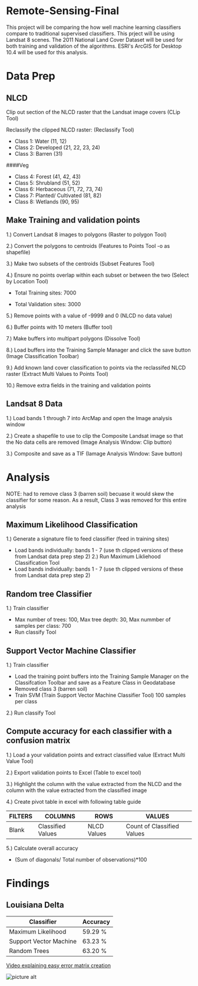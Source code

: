 # Remote-Sensing-Final
This project will be comparing the how well machine learning classifiers compare to traditional supervised classifiers. This prject will be using Landsat 8 scenes. The 2011 National Land Cover Dataset will be used for both training and validation of the algorithms. ESRI's ArcGIS for Desktop 10.4 will be used for this analysis.


# Data Prep
## NLCD
Clip out section of the NLCD raster that the Landsat image covers (CLip Tool)

Reclassify the clipped NLCD raster: (Reclassify Tool)

* Class 1: Water (11, 12)
* Class 2: Developed (21, 22, 23, 24)
* Class 3: Barren (31)

####Veg 
* Class 4: Forest (41, 42, 43)
* Class 5: Shrubland (51, 52)
* Class 6: Herbaceous (71, 72, 73, 74)
* Class 7: Planted/ Cultivated (81, 82)
* Class 8: Wetlands (90, 95)

## Make Training and validation points
1.) Convert Landsat 8 images to polygons (Raster to polygon Tool)

2.) Convert the polygons to centroids (Features to Points Tool -o as shapefile)

3.) Make two subsets of the centroids (Subset Features Tool)

4.) Ensure no points overlap within each subset or between the two (Select by Location Tool)

  * Total Training sites: 7000

  * Total Validation sites: 3000

5.) Remove points with a value of -9999 and 0 (NLCD no data value)

6.) Buffer points with 10 meters (Buffer tool)

7.) Make buffers into multipart polygons (Dissolve Tool)

8.) Load buffers into the Training Sample Manager and click the save button (Image Classification Toolbar)

9.) Add known land cover classification to points via the reclassifed NLCD raster (Extract Multi Values to Points Tool)

10.) Remove extra fields in the training and validation points

## Landsat 8 Data
1.) Load bands 1 through 7 into ArcMap and open the Image analysis window

2.) Create a shapefile to use to clip the Composite Landsat image so that the No data cells are removed (Image Analysis Window: Clip button)

3.) Composite and save as a TIF (Iamage Analysis Window: Save button)


# Analysis

NOTE: had to remove class 3 (barren soil) becuase it would skew the classifier for some reason. As a result, Class 3 was removed for this entire analysis

## Maximum Likelihood Classification
1.) Generate a signature file to feed classifier (feed in training sites)
  * Load bands individually: bands 1 - 7 (use th clipped versions of these from Landsat data prep step 2)
2.) Run Maximum Likliehood Classification Tool
  * Load bands individually: bands 1 - 7 (use th clipped versions of these from Landsat data prep step 2)


## Random tree Classifier
1.) Train classifier
  * Max number of trees: 100, Max tree depth: 30, Max nummber of samples per class: 700
* Run classify Tool

## Support Vector Machine Classifier
1.) Train classifier
  * Load the training point buffers into the Training Sample Manager on the Classifcation Toolbar and save as a Feature Class in Geodatabase
  * Removed class 3 (barren soil)
  * Train SVM (Train Support Vector Machine Classifier Tool)
    100 samples per class
	
2.) Run classify Tool

## Compute accuracy for each classifier with a confusion matrix

1.) Load a your validation points and extract classified value (Extract Multi Value Tool)

2.) Export validation points to Excel (Table to excel tool)

3.) Highlight the column with the value extracted from the NLCD and the column with the value extracted from the classified image

4.) Create pivot table in excel with following table guide


FILTERS | COLUMNS | ROWS | VALUES
    --- | --- | --- | ---
   Blank| Classified Values | NLCD Values | Count of Classified Values
   
5.) Calculate overall accuracy
  * (Sum of diagonals/ Total number of observations)*100
 
# Findings

## Louisiana Delta

Classifier | Accuracy
--- | ---
Maximum Likelihood | 59.29 %
Support Vector Machine | 63.23 %
Random Trees | 63.20 %


[Video explaining easy error matrix creation](https://www.youtube.com/watch?v=9dGjuEQie7Y)


![picture alt](https://thumbs.gfycat.com/FirsthandSingleAlaskajingle-size_restricted.gif "Stats feelings")

